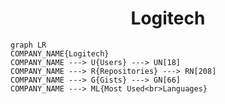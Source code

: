 <h1 align="center">Logitech</h1>

```mermaid
graph LR
COMPANY_NAME{Logitech}
COMPANY_NAME ---> U{Users} ---> UN[18]
COMPANY_NAME ---> R{Repositories} ---> RN[208]
COMPANY_NAME ---> G{Gists} ---> GN[66]
COMPANY_NAME ---> ML{Most Used<br>Languages}
```

